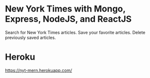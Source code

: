 # New York Times with Mongo, Express, NodeJS, and ReactJS
Search for New York Times articles.
Save your favorite articles.
Delete previously saved articles.

# Heroku
https://nyt-mern.herokuapp.com/
